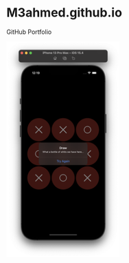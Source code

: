 # M3ahmed.github.io
GitHub Portfolio

<img src="assets/img/portfolio2.png" title='Video Walkthrough' width='auto' height='500' alt='Video Walkthrough' />